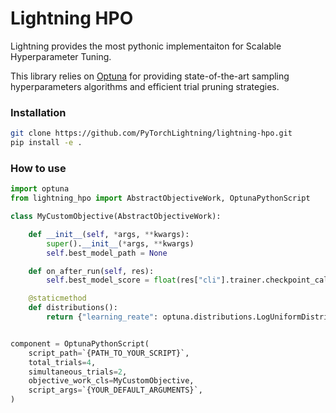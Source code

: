 # Lightning HPO

Lightning provides the most pythonic implementaiton for Scalable Hyperparameter Tuning.

This library relies on [Optuna](https://optuna.readthedocs.io/en/stable/) for providing state-of-the-art sampling hyperparameters algorithms and efficient trial pruning strategies.

### Installation

```bash
git clone https://github.com/PyTorchLightning/lightning-hpo.git
pip install -e .
```

### How to use


```py
import optuna
from lightning_hpo import AbstractObjectiveWork, OptunaPythonScript

class MyCustomObjective(AbstractObjectiveWork):

    def __init__(self, *args, **kwargs):
        super().__init__(*args, **kwargs)
        self.best_model_path = None

    def on_after_run(self, res):
        self.best_model_score = float(res["cli"].trainer.checkpoint_callback.best_model_score)

    @staticmethod
    def distributions():
        return {"learning_reate": optuna.distributions.LogUniformDistribution(0.0001, 0.1)}


component = OptunaPythonScript(
    script_path=`{PATH_TO_YOUR_SCRIPT}`,
    total_trials=4,
    simultaneous_trials=2,
    objective_work_cls=MyCustomObjective,
    script_args=`{YOUR_DEFAULT_ARGUMENTS}`,
)
```
